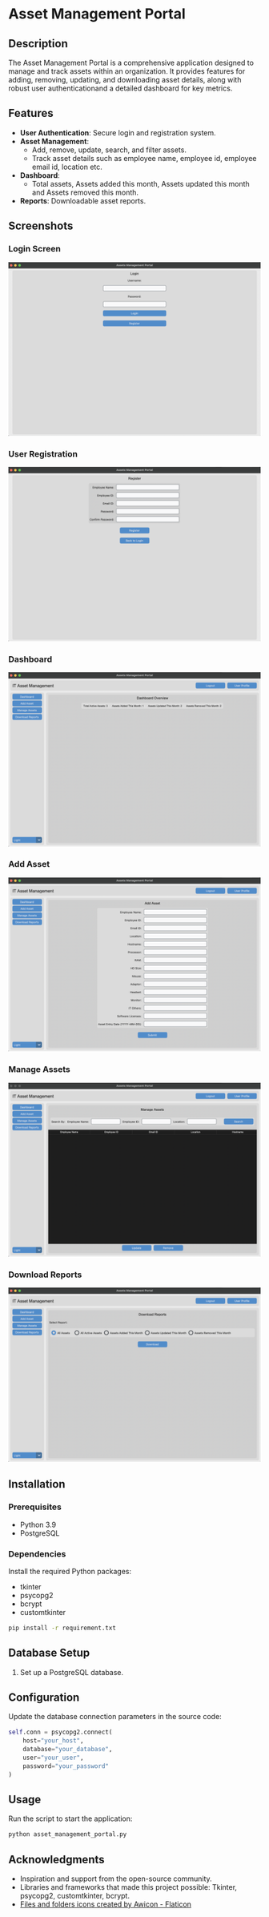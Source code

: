 # Asset Management Portal

## Description
The Asset Management Portal is a comprehensive application designed to manage and track assets within an organization. It provides features for adding, removing, updating, and downloading asset details, along with robust user authenticationand a detailed dashboard for key metrics.

## Features
- **User Authentication**: Secure login and registration system.
- **Asset Management**: 
  - Add, remove, update, search, and filter assets.
  - Track asset details such as employee name, employee id, employee email id, location etc.
- **Dashboard**:
  - Total assets, Assets added this month, Assets updated this month and Assets removed this month.
- **Reports**: Downloadable asset reports.


## Screenshots

### Login Screen
![Login Screen](screenshots/Login.png)

### User Registration
![Login Screen](screenshots/Registration.png)

### Dashboard
![Dashboard](screenshots/Dashboard.png)

### Add Asset
![Add Asset](screenshots/Add_Asset.png)

### Manage Assets
![Add Asset](screenshots/Manage_Assets.png)

### Download Reports
![Add Asset](screenshots/Download_Reports.png)


## Installation

### Prerequisites
- Python 3.9
- PostgreSQL

### Dependencies
Install the required Python packages:
- tkinter
- psycopg2
- bcrypt
- customtkinter
```bash
pip install -r requirement.txt
```


## Database Setup
1. Set up a PostgreSQL database.

## Configuration
Update the database connection parameters in the source code:

```python
self.conn = psycopg2.connect(
    host="your_host",
    database="your_database",
    user="your_user",
    password="your_password"
)
```

## Usage

Run the script to start the application:
```bash
python asset_management_portal.py
```


## Acknowledgments

- Inspiration and support from the open-source community.
- Libraries and frameworks that made this project possible: Tkinter, psycopg2, customtkinter, bcrypt.
- <a href="https://www.flaticon.com/free-icons/files-and-folders" title="files and folders icons">Files and folders icons created by Awicon - Flaticon</a>
